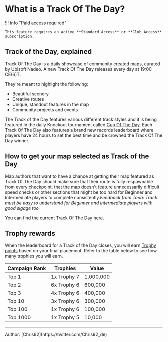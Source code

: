 # What is a Track Of The Day?

!!! info "Paid access required"

    This feature requires an active **Standard Access** or **Club Access** subscription.

## Track of the Day, explained

Track Of The Day is a daily showcase of community created maps, curated by Ubisoft Nadeo.
A new Track Of The Day releases every day at 19:00 CE(S)T.

They're meant to highlight the following:
- Beautiful scenery
- Creative routes 
- Unique, standout features in the map
- Community projects and events

The Track of the Day features various different track styles and it is being featured in the daily Knockout tournament called [Cup Of The Day](play/how-to-play-cotd). Each Track Of The Day also features a brand new records leaderboard where players have 24 hours to set the best time and be crowned the Track Of The Day winner.

## How to get your map selected as Track of the Day

Map authors that want to have a chance at getting their map featured as Track Of The Day should make sure that their route is fully respawnable from every checkpoint, that the map doesn't feature unnecessarily difficult speed checks or other sections that might be too hard for Beginner and Intermediate players to complete consistently.*Feedback from Tona: Track must be easy to understand for Beginner and Intermediate players with good sigage too*

You can find the current Track Of The Day [here](https://www.trackmania.com/track-of-the-day).

## Trophy rewards

When the leaderboard for a Track of the Day closes, you will earn [Trophy points](/trophy-points) based on your final placement. Refer to the table below to see how many trophies you will earn.


| Campaign Rank | Trophies | Value |
|---------------|----------|-------|
| Top 1 | 1x Trophy 7 | 1,000,000 |
| Top 2 | 6x Trophy 6 | 600,000 |
| Top 3 | 4x Trophy 6 | 400,000 |
| Top 10 | 3x Trophy 6 | 300,000 |
| Top 100 | 1x Trophy 6 | 100,000 |
| Top 1000 | 1x Trophy 5 | 10,000 |

<hr>
Author: [Chris92](https://twitter.com/Chris92_de)